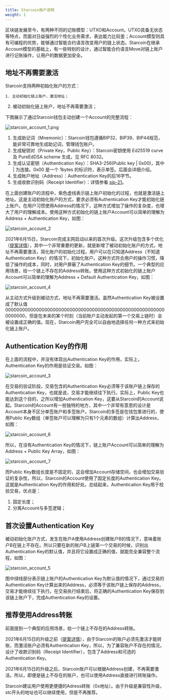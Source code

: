 ```yaml
---
title: Starcoin账户说明
weight: 1
---
```


区块链发展至今，有两种不同的记账模型：UTXO和Account。UTXO具备无状态等特点，而面对日益强烈的个性化业务需求，表达能力比较差；Account模型则具有可编程的优势，能够通过智能合约语言改变用户的链上状态。Starcoin在继承Account模型的基础上，有一些特别的设计，通过智能合约语言Move对链上账户进行记账操作，让用户的数据更加安全。

## 地址不再需要激活

Starcoin支持两种初始化账户的方式：

	1. 主动初始化链上账户，激活地址；

  2. 被动初始化链上账户，地址不再需要激活；

下图展示了通过Starcoin钱包主动创建一个Account的完整流程：

![starcoin_account_1.png](/img/account/starcoin_account_1.png)

1. 生成助记词（Mnemonic）：Starcoin钱包遵循BIP32、BIP39、BIP44规范，能非常可靠地生成助记词，管理钱包账户。
2. 生成秘钥对（Private Key，Public Key）：Starcoin密钥使用 Ed25519 curve 及 PureEdDSA scheme 生成，见 RFC 8032。
3. 生成认证密钥（Authentication Key）：SHA3-256(Public key | 0x00)，其中 | 为连接。0x00 是一个 1bytes 的标识符，表示单签。后面会详细介绍。
4. 生成帐户地址（Address）：Authentication Key的后16字节。
5. 生成收款识别码（Receipt Identifier）：详情参看 [sip-21](https://starcoin.org/en/developer/sips/sip-21/)。

在上面创建账户的流程中，紫色虚线表示链上账户初始化的过程，也就是激活链上地址。这是主动初始化账户的方式，要求必须有Authentication Key才能初始化链上账户。在用户习惯使用Address的情况下，这种方式增加了操作的复杂度，也增大了用户的理解成本。使用这种方式初始化的链上账户Account可以简单的理解为Address + Authentication Key，如图：

![starcoin_account_2](/img/account/starcoin_account_2.png)

2021年6月15日，Starcoin完成主网启动以来的首次升级。这次升级包含多个优化（[提案详情](https://starcoin.org/zh/news/post/starcoin_stdlib_upgrade_v5/)），其中一个非常重要的更新，就是新增了被动初始化账户的方式，地址不再需要激活，简化账户的初始化过程。用户可以在只知道Address（不知道Authentication Key）的情况下，初始化账户。这种方式符合用户的操作习惯，降低了操作的成本，同时，对用户屏蔽了Authentication Key的细节。一个典型的应用场景，给一个链上不存在的Address转账。使用这种方式初始化的链上账户Account可以简单的理解为Address + Default Authentication Key，如图：

![starcoin_account_4](/img/account/starcoin_account_4.png)

从主动方式升级到被动方式，地址不再需要激活。虽然Authentication Key被设置成了默认值0000000000000000000000000000000000000000000000000000000000000000，但是在未来的某个时刻（当前账户主动发起的第一个交易上链时）会被设置成正确的值。现在，Starcoin用户完全可以自由地选择任何一种方式来初始化链上账户。

## Authentication Key的作用

在上面的流程中，并没有体现出Authentication Key的作用，实际上，Authentication Key的作用是验证交易。如图：

![starcoin_account_3](/img/account/starcoin_account_3.png)

在交易的验证阶段，交易包含的Authentication Key必须等于该账户链上保存的Authentication Key，也就是说，交易才能继续往下执行。实际上，Public Key也能达到这个目的，之所以增加Authentication Key，这要从Starcoin的Account说起。Starcoin的Account有一些独特的地方，其中一个非常有意思的设计是Account本身不区分单签账户和多签账户。Starcoin的多签是在钱包里进行的，使用Public Key数组（单签账户可以理解为只有1个元素的数组）计算出Address，如图：

![starcoin_account_6](/img/account/starcoin_account_6.png)

所以，在没有Authentication Key的情况下，链上账户Account可以简单的理解为Address + Public Key Array，如图：

![starcoin_account_7](/img/account/starcoin_account_7.png)

而Public Key数组长度是不固定的，这会增加Account存储空间，也会增加交易验证的复杂性，所以，Starcoin的Account使用了固定长度的Authentication Key。这就是Authentication Key的作用和好处。总结起来，Authentication Key用于校验交易，优点是：

1. 固定长度；
2. 分离Account与多签逻辑；

## 首次设置Authentication Key

被动初始化账户方式，发生在账户A使用Address创建账户B的情况下，意味着账户B在链上不存在。所以只要在新的账户B上链第一个交易的时候，识别出Authentication Key的默认值，并且将它设置成正确的值，就能完全兼容整个流程，如图：

![starcoin_account_5](/img/account/starcoin_account_5.png)

图中绿线部分表示链上账户的Authentication Key为默认值的情况下，通过交易的Authentication Key计算出来的Address，必须等于该账户链上保存的Address，交易才能继续往下执行。在交易执行结束后，将正确的Authentication Key保存到该链上账户下，完成Authentication Key的设置。

## 推荐使用Address转账

前面提到一个典型的应用场景，给一个链上不存在的Address转账。

2021年6月15日的升级之前（[提案详情](https://starcoin.org/zh/news/post/starcoin_stdlib_upgrade_v5/)），由于Starcoin的账户必须先激活才能转账，而激活账户必须有Authentication Key，所以，为了兼容账户不存在的情况，设计了收款识别码（Receipt Identifier），包含了Address和可选的Authentication Key。

2021年6月15日的升级之后，Starcoin账户可以根据Address创建，不再需要激活。所以，即便是链上不存在的账户，也可以使用Address直接进行转账操作。

Starcoin建议用户使用更便捷的Adress转账（0x地址）。由于升级是兼容性升级，stc开头的地址也可以继续使用，但是不再推荐。